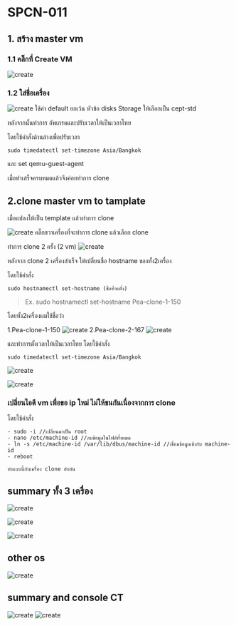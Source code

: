 # SPCN-011
 ## 1. สร้าง master vm
### 1.1 คลิ๊กที่ Create VM 
![create](https://user-images.githubusercontent.com/109591322/206201325-5f1f2d2e-8312-4c92-8257-65fee95234cd.png)
### 1.2  ใส่ชื่อเครื่อง 
![create](https://user-images.githubusercontent.com/109591322/206201697-6bf6fd0e-b7f0-4bfc-81ac-8d660a21cc83.png)
ใช้ค่า default ยกเว้น หัวข้อ disks 
Storage ให้เลือกเป็น cept-std

หลังจากนั้นทำการ อัพเกรดและปรับเวลาให้เป็นเวลาไทย

โดยใช้คำสั่งด้านล่างเพื่อปรับเวลา
```
sudo timedatectl set-timezone Asia/Bangkok
```
และ set qemu-guest-agent 


เมื่อทำเสร็จครบหมดแล้วจึงค่อยทำการ clone
## 2.clone master vm to tamplate
เมื่อแปลงให้เป็น template แล้วทำการ clone

![create](https://user-images.githubusercontent.com/109591322/206201786-c29a5c9e-4b0b-4d63-afef-3fcf0d18a054.png)
คลิ๊กขวาเครื่องที่จะทำการ clone แล้วเลือก clone

ทำการ clone 2 ครั้ง (2 vm)
![create](https://user-images.githubusercontent.com/109591322/206201790-63c73a11-05f3-42c3-99c9-efa0fa7f3906.png)

หลังจาก clone 2 เครื่องสำเร็จ ให้เปลี่ยนชื่อ hostname ของทั้ง2เครื่อง 

โดยใช้คำสั่ง

``` 
sudo hostnamectl set-hostname (ชื่อที่จะตั้ง)
```

>Ex. 
sudo hostnamectl set-hostname Pea-clone-1-150

โดยทั้ง2เครื่องผมใช้ชื่อว่า

1.Pea-clone-1-150
![create](https://user-images.githubusercontent.com/109591322/206209560-084541e3-6a17-4aa1-966c-105a9bbd3b90.png)
2.Pea-clone-2-167
![create](https://user-images.githubusercontent.com/109591322/206209587-fd28dc81-ff9c-47f3-9c60-f03e6160ae8c.png)

และทำการตั้งเวลาให้เป็นเวลาไทย โดยใช้คำสั่ง

```
sudo timedatectl set-timezone Asia/Bangkok
```
![create](https://user-images.githubusercontent.com/109591322/206214159-77a4dcb7-984e-4c9a-9a7f-992c14a0cbb2.png)

![create](https://user-images.githubusercontent.com/109591322/206214150-88b01a75-2edd-413a-aed4-1fb0f48970b0.png)


### เปลี่ยนไอดี vm เพื่อขอ ip ใหม่ ไม่ให้ชนกันเนื่องจากการ clone
โดยใช้คำสั่ง

```
- sudo -i //เปลี่ยนมาเป็น root
- nano /etc/machine-id //ลบข้อมูลในไฟล์ทั้งหมด
- ln -s /etc/machine-id /var/lib/dbus/machine-id //เชื่อมข้อมูลเข้ากับ machine-id
- reboot 

ทำแบบนี้กับเครื่อง clone อักอัน
```


## summary ทั้ง 3 เครื่อง
![create](https://user-images.githubusercontent.com/109591322/206209591-b5aac601-be9e-4c0c-ae8c-d516a3afa5a3.png)

![create](https://user-images.githubusercontent.com/109591322/206209566-60668052-b07a-4794-93c1-9d631b522c0e.png)

![create](https://user-images.githubusercontent.com/109591322/206209578-f6675a65-4ff1-41c6-85ac-c7660b8a6c4a.png)

## other os 

![create](https://user-images.githubusercontent.com/109591322/208284461-eb3a1522-a8c4-4c55-88dc-39b971e2e929.png)
## summary and console CT
![create](https://user-images.githubusercontent.com/109591322/206220356-696b5e3e-3585-4e19-b3f1-8ef64d6d1903.png)
![create](https://user-images.githubusercontent.com/109591322/206219800-303fc783-a49e-4a3b-a3be-a65c9bf51b8f.png)
